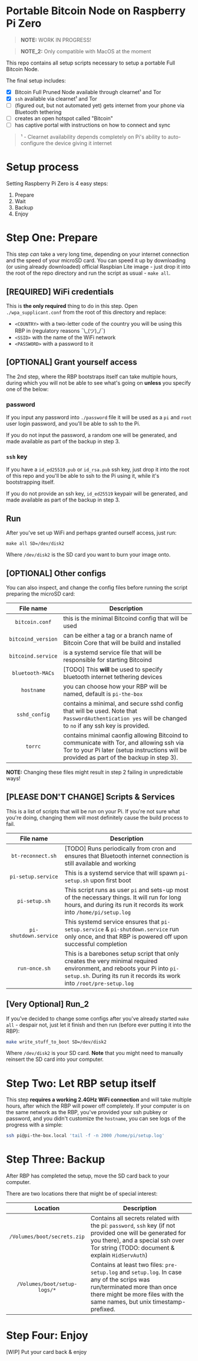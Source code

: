 # Portable Bitcoin Node on Raspberry Pi Zero

> **NOTE:** WORK IN PROGRESS!

> **NOTE_2:** Only compatible with MacOS at the moment

This repo contains all setup scripts necessary to setup a portable Full Bitcoin Node.

The final setup includes:

- [x] Bitcoin Full Pruned Node available through clearnet¹ and Tor
- [x] `ssh` available via clearnet¹ and Tor
- [ ] (figured out, but not automated yet) gets internet from your phone via Bluetooth tethering
- [ ] creates an open hotspot called "Bitcoin"
- [ ] has captive portal with instructions on how to connect and sync

> ¹ - Clearnet availability depends completely on Pi's ability to auto-configure the device giving it internet


# Setup process

Setting Raspberry Pi Zero is 4 easy steps:

1. Prepare
2. Wait
3. Backup
4. Enjoy


# Step One: Prepare

This step _can_ take a very long time, depending on your internet connection and the speed of your microSD card. You can speed it up by downloading (or using already downloaded) official Raspbian Lite image - just drop it into the root of the repo directory and run the script as usual - `make all`.

## [REQUIRED] WiFi credentials

This is **the only required** thing to do in this step. Open `./wpa_supplicant.conf` from the root of this directory and replace:

* `<COUNTRY>` with a two-letter code of the country you will be using this RBP in (regulatory reasons ¯\\\_(ツ)\_/¯)
* `<SSID>` with the name of the WiFi network
* `<PASSWORD>` with a password to it

## [OPTIONAL] Grant yourself access

The 2nd step, where the RBP bootstraps itself can take multiple hours, during which you will not be able to see what's going on **unless** you specify one of the below:

### password

If you input any password into `./password` file it will be used as a `pi` and `root` user login password, and you'll be able to ssh to the Pi.

If you do not input the password, a random one will be generated, and made available as part of the backup in step 3.

### `ssh` key

If you have a `id_ed25519.pub` or `id_rsa.pub` ssh key, just drop it into the root of this repo and you'll be able to ssh to the Pi using it, while it's bootstrapping itself.

If you do not provide an ssh key, `id_ed25519` keypair will be generated, and made available as part of the backup in step 3.

## Run

After you've set up WiFi and perhaps granted ourself access, just run:

```
make all SD=/dev/disk2
```

Where `/dev/disk2` is the SD card you want to burn your image onto.

## [OPTIONAL] Other configs

You can also inspect, and change the config files before running the script preparing the microSD card:

| File name          | Description
|:------------------:|-------------
| `bitcoin.conf`     | this is the minimal Bitcoind config that will be used
| `bitcoind_version` | can be either a tag or a branch name of Bitcoin Core that will be build and installed
| `bitcoind.service` | is a systemd service file that will be responsible for starting Bitcoind
| `bluetooth-MACs`   | [TODO] This **will** be used to specify bluetooth internet tethering devices
| `hostname`         | you can choose how your RBP will be named, default is `pi-the-box`
| `sshd_config`      | contains a minimal, and secure sshd config that will be used. Note that `PasswordAuthentication yes` will be changed to `no` if any ssh key is provided.
| `torrc`            | contains minimal caonfig allowing Bitcoind to communicate with Tor, and allowing ssh via Tor to your Pi later (setup instructions will be provided as part of the backup in step 3).

**NOTE:** Changing these files might result in step 2 failing in unpredictable ways!

## [PLEASE DON'T CHANGE] Scripts & Services

This is a list of scripts that will be run on your Pi. If you're not sure what you're doing, changing them will most definitely cause the build process to fail.

| File name                   | Description
|:---------------------------:|-------------
| `bt-reconnect.sh`     | [TODO] Runs periodically from cron and ensures that Bluetooth internet connection is still available and working
| `pi-setup.service`    | This is a systemd service that will spawn `pi-setup.sh` upon first boot
| `pi-setup.sh`         | This script runs as user `pi` and sets-up most of the necessary things. It will run for long hours, and during its run it records its work into `/home/pi/setup.log`
| `pi-shutdown.service` | This systemd service ensures that `pi-setup.service` & `pi-shutdown.service` run only once, and that RBP is powered off upon successful completion
| `run-once.sh`         | This is a barebones setup script that only creates the very minimal required environment, and reboots your Pi into `pi-setup.sh`. During its run it records its work into `/root/pre-setup.log`

## [Very Optional] Run_2

If you've decided to change some configs after you've already started `make all` - despair not, just let it finish and then run (before ever putting it into the RBP):

```bash
make write_stuff_to_boot SD=/dev/disk2
```

Where `/dev/disk2` is your SD card. **Note** that you might need to manually reinsert the SD card into your computer.

# Step Two: Let RBP setup itself

This step **requires a working 2.4GHz WiFi connection** and will take multiple hours, after which the RBP will power off completely. If your computer is on the same network as the RBP, you've provided your ssh pubkey or password, and you didn't customize the `hostname`, you can see logs of the progress with a simple:

```bash
ssh pi@pi-the-box.local 'tail -f -n 2000 /home/pi/setup.log'
```


# Step Three: Backup

After RBP has completed the setup, move the SD card back to your computer.

There are two locations there that might be of special interest:

| Location                           | Description
|:----------------------------------:|-------------
| `/Volumes/boot/secrets.zip`        | Contains all secrets related with the pi: `password`, `ssh` key (if not provided one will be generated for you there), and a special ssh over Tor string (TODO: document & explain `HidServAuth`)
| `/Volumes/boot/setup-logs/*` | Contains at least two files: `pre-setup.log` and `setup.log`. In case any of the scrips was run/terminated more than once there might be more files with the same names, but unix timestamp-prefixed.


# Step Four: Enjoy

[WIP] Put your card back & enjoy
